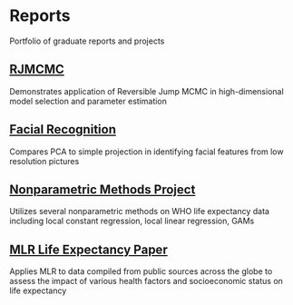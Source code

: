 # Reports
Portfolio of graduate reports and projects

## [RJMCMC](https://github.com/elisesdixon/Reports/blob/main/RJMCMC.pdf)
Demonstrates application of Reversible Jump MCMC in high-dimensional model selection and parameter estimation

## [Facial Recognition](https://github.com/elisesdixon/Reports/blob/main/Facial%20Recognition.pdf)
Compares PCA to simple projection in identifying facial features from low resolution pictures

## [Nonparametric Methods Project](https://github.com/elisesdixon/Reports/blob/main/Nonparametrics%20Group%20Project.pdf)
Utilizes several nonparametric methods on WHO life expectancy data including local constant regression, local linear regression, GAMs

## [MLR Life Expectancy Paper](https://github.com/elisesdixon/Reports/blob/main/MLR%20Life%20Expectancy.pdf)
Applies MLR to data compiled from public sources across the globe to assess the impact of various health factors and socioeconomic status on life expectancy
